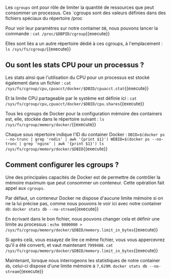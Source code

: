
Les `cgroups` ont pour rôle de limiter la quantité de ressources que peut consommer un processus.
Ces `cgroups sont des valeurs définies dans des fichiers spéciaux du répertoire /proc 

Pour voir leur paramètres sur notre container `DB`, nous pouvons lancer la commande : 
`cat /proc/$DBPID/cgroup`{{execute}}

Elles sont liés a un autre répertoire dédié à ces cgroups, à l'emplacement : 
`ls /sys/fs/cgroup/`{{execute}}


## Ou sont les stats CPU pour un processus ?

Les stats ainsi que l'utilisation du CPU pour un processus est stocké également dans un fichier : 
`cat /sys/fs/cgroup/cpu,cpuacct/docker/$DBID/cpuacct.stat`{{execute}}

Et la limite CPU partageable par le système est définie ici : 
`cat /sys/fs/cgroup/cpu,cpuacct/docker/$DBID/cpu.shares`{{execute}}

Tous les cgroups de Docker pour la configuration mémoire des containers est, elle, stockée dans le répertoire suivant : 
`ls /sys/fs/cgroup/memory/docker/`{{execute}}

Chaque sous répertoire indique l'ID du container Docker : 
`DBID=$(docker ps --no-trunc | grep 'redis' | awk '{print $1}')
WEBID=$(docker ps --no-trunc | grep 'nginx' | awk '{print $1}')
ls /sys/fs/cgroup/memory/docker/$DBID`{{execute}}

## Comment configurer les cgroups ?

Une des principales capacités de Docker est de permettre de contrôler la mémoire maximum que peut consommer un conteneur. Cette opération fait appel aux `cgroups`.

Par défaut, un conteneur Docker ne dispose d'aucune limite mémoire si on ne la lui précise pas, comme nous pouvons le voir ici avec notre container `db`: 
`docker stats db --no-stream`{{execute}}

En écrivant dans le bon fichier, nous pouvons changer cela et définir une limite au processus : 
`echo 8000000 > /sys/fs/cgroup/memory/docker/$DBID/memory.limit_in_bytes`{{execute}}

Si après celà, vous essayez de lire ce même fichier, vous vous appercevrez qu'il a été converti, et vaut maintenant `7999488`. 
`cat /sys/fs/cgroup/memory/docker/$DBID/memory.limit_in_bytes`{{execute}}

Maintenant, lorsque nous interrogeons les statistiques de notre container `db`, celui-ci dispose d'une limite mémoire à `7,629M`.
`docker stats db --no-stream`{{execute}}
